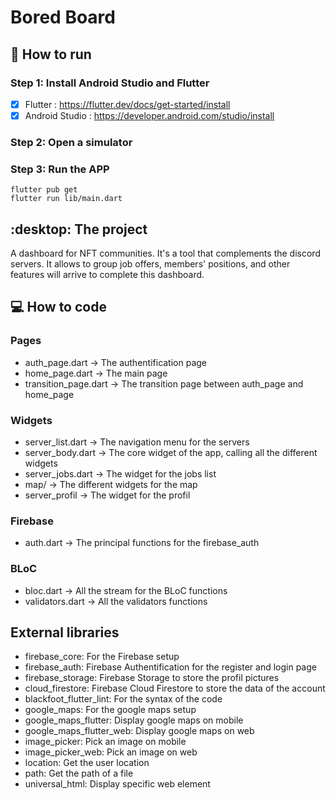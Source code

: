 # Bored Board

## :memo: How to run

### Step 1: Install Android Studio and Flutter

- [x] Flutter : https://flutter.dev/docs/get-started/install
- [x] Android Studio : https://developer.android.com/studio/install

### Step 2: Open a simulator

### Step 3: Run the APP

```
flutter pub get
flutter run lib/main.dart
```

## :desktop: The project

A dashboard for NFT communities.
It's a tool that complements the discord servers.
It allows to group job offers, members' positions, and other features will arrive to complete this dashboard.

## :computer: How to code

### Pages
* auth_page.dart -> The authentification page
* home_page.dart -> The main page
* transition_page.dart -> The transition page between auth_page and home_page

### Widgets
* server_list.dart -> The navigation menu for the servers
* server_body.dart -> The core widget of the app, calling all the different widgets
* server_jobs.dart -> The widget for the jobs list
* map/ -> The different widgets for the map
* server_profil -> The widget for the profil

### Firebase
* auth.dart -> The principal functions for the firebase_auth

### BLoC
* bloc.dart -> All the stream for the BLoC functions
* validators.dart -> All the validators functions

## External libraries
* firebase_core: For the Firebase setup
* firebase_auth: Firebase Authentification for the register and login page
* firebase_storage: Firebase Storage to store the profil pictures
* cloud_firestore: Firebase Cloud Firestore to store the data of the account
* blackfoot_flutter_lint: For the syntax of the code
* google_maps: For the google maps setup
* google_maps_flutter: Display google maps on mobile
* google_maps_flutter_web: Display google maps on web
* image_picker: Pick an image on mobile
* image_picker_web: Pick an image on web
* location: Get the user location
* path: Get the path of a file
* universal_html: Display specific web element